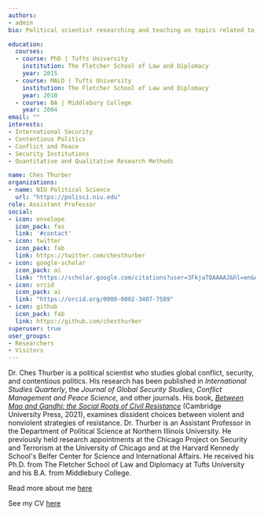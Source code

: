 ```yaml
---
authors:
- admin
bio: Political scientist researching and teaching on topics related to conflict, security, and contentious politics.

education:
  courses:
  - course: PhD | Tufts University
    institution: The Fletcher School of Law and Diplomacy
    year: 2015
  - course: MALD | Tufts University
    institution: The Fletcher School of Law and Diplomacy
    year: 2010
  - course: BA | Middlebury College
    year: 2004
email: ""
interests:
- International Security
- Contentious Politics
- Conflict and Peace
- Security Institutions
- Quantitative and Qualitative Research Methods

name: Ches Thurber
organizations:
- name: NIU Political Science
  url: "https://polisci.niu.edu"
role: Assistant Professor
social:
- icon: envelope
  icon_pack: fas
  link: '#contact'
- icon: twitter
  icon_pack: fab
  link: https://twitter.com/chesthurber
- icon: google-scholar
  icon_pack: ai
  link: "https://scholar.google.com/citations?user=3FkjaTQAAAAJ&hl=en&oi=ao"
- icon: orcid
  icon_pack: ai
  link: "https://orcid.org/0000-0002-3407-7589"
- icon: github
  icon_pack: fab
  link: https://github.com/chesthurber
superuser: true
user_groups:
- Researchers
- Visitors
---
```


Dr. Ches Thurber is a political scientist who studies global conflict, security, and contentious politics. His research has been published in *International Studies Quarterly*, the *Journal of Global Security Studies*, *Conflict Management and Peace Science*, and other journals. His book, [*Between Mao and Gandhi: the Social Roots of Civil Resistance*](https://www.cambridge.org/us/academic/subjects/politics-international-relations/comparative-politics/between-mao-and-gandhi-social-roots-civil-resistance?format=HB) (Cambridge University Press, 2021), examines dissident choices between violent and nonviolent strategies of resistance. Dr. Thurber is an Assistant Professor in the Department of Political Science at Northern Illinois University. He previously held research appointments at the Chicago Project on Security and Terrorism at the University of Chicago and at the Harvard Kennedy School's Belfer Center for Science and International Affairs. He received his Ph.D. from The Fletcher School of Law and Diplomacy at Tufts University and his B.A. from Middlebury College. 

Read more about me [here](bio/)

See my CV [here](files/CV_Thurber_Public.pdf)

